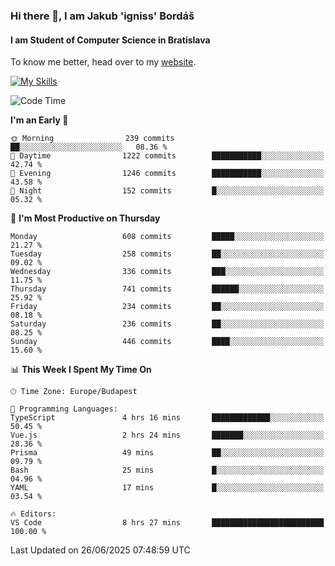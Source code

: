 ### Hi there 👋, I am Jakub 'igniss' Bordáš

#### I am Student of Computer Science in Bratislava
To know me better, head over to my [website](https://bordas.sk).

[![My Skills](https://skillicons.dev/icons?i=js,typescript,html,css,figma,svelte,vue,next,postgresql,nest,express,nodejs)](https://bordas.sk)


<!--START_SECTION:waka-->
![Code Time](http://img.shields.io/badge/Code%20Time-1%2C959%20hrs%2059%20mins-blue)

**I'm an Early 🐤** 

```text
🌞 Morning                239 commits         ██░░░░░░░░░░░░░░░░░░░░░░░   08.36 % 
🌆 Daytime                1222 commits        ███████████░░░░░░░░░░░░░░   42.74 % 
🌃 Evening                1246 commits        ███████████░░░░░░░░░░░░░░   43.58 % 
🌙 Night                  152 commits         █░░░░░░░░░░░░░░░░░░░░░░░░   05.32 % 
```
📅 **I'm Most Productive on Thursday** 

```text
Monday                   608 commits         █████░░░░░░░░░░░░░░░░░░░░   21.27 % 
Tuesday                  258 commits         ██░░░░░░░░░░░░░░░░░░░░░░░   09.02 % 
Wednesday                336 commits         ███░░░░░░░░░░░░░░░░░░░░░░   11.75 % 
Thursday                 741 commits         ██████░░░░░░░░░░░░░░░░░░░   25.92 % 
Friday                   234 commits         ██░░░░░░░░░░░░░░░░░░░░░░░   08.18 % 
Saturday                 236 commits         ██░░░░░░░░░░░░░░░░░░░░░░░   08.25 % 
Sunday                   446 commits         ████░░░░░░░░░░░░░░░░░░░░░   15.60 % 
```


📊 **This Week I Spent My Time On** 

```text
🕑︎ Time Zone: Europe/Budapest

💬 Programming Languages: 
TypeScript               4 hrs 16 mins       █████████████░░░░░░░░░░░░   50.45 % 
Vue.js                   2 hrs 24 mins       ███████░░░░░░░░░░░░░░░░░░   28.36 % 
Prisma                   49 mins             ██░░░░░░░░░░░░░░░░░░░░░░░   09.79 % 
Bash                     25 mins             █░░░░░░░░░░░░░░░░░░░░░░░░   04.96 % 
YAML                     17 mins             █░░░░░░░░░░░░░░░░░░░░░░░░   03.54 % 

🔥 Editors: 
VS Code                  8 hrs 27 mins       █████████████████████████   100.00 % 
```


 Last Updated on 26/06/2025 07:48:59 UTC
<!--END_SECTION:waka-->
